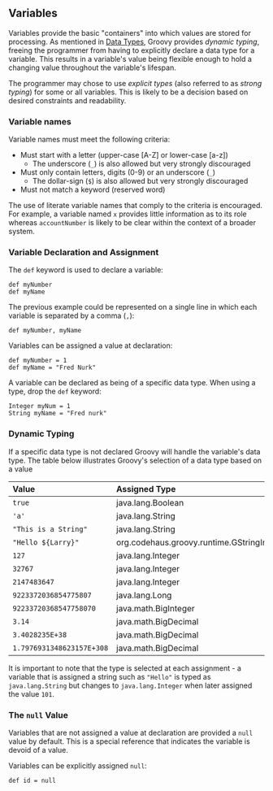 ## Variables

Variables provide the basic "containers" into which values are stored for processing. As mentioned in [Data Types](), Groovy provides _dynamic typing_, freeing the programmer from having to explicitly declare a data type for a variable. This results in a variable's value being flexible enough to hold a changing value throughout the variable's lifespan.

The programmer may chose to use _explicit types_ (also referred to as _strong typing_) for some or all variables. This is likely to be a decision based on desired constraints and readability.

### Variable names
Variable names must meet the following criteria:

 - Must start with a letter (upper-case [A-Z] or lower-case [a-z])
   - The underscore (`_`) is also allowed but very strongly discouraged 
 - Must only contain letters, digits (0-9) or an underscore (`_`)
   - The dollar-sign (`$`) is also allowed but very strongly discouraged 
 - Must not match a keyword (reserved word)
 
The use of literate variable names that comply to the criteria is encouraged. For example, a variable named `x` provides little information as to its role whereas `accountNumber` is likely to be clear within the context of a broader system.

### Variable Declaration and Assignment

The `def` keyword is used to declare a variable:

    def myNumber
    def myName

The previous example could be represented on a single line in which each variable is separated by a comma (`,`):

    def myNumber, myName

Variables can be assigned a value at declaration:

    def myNumber = 1
    def myName = "Fred Nurk"

A variable can be declared as being of a specific data type. When using a type, drop the `def` keyword: 
 
    Integer myNum = 1
    String myName = "Fred nurk"

### Dynamic Typing
If a specific data type is not declared Groovy will handle the variable's data type. The table below illustrates Groovy's selection of a data type based on a value

|Value  |Assigned Type|
|:------|:------------|
|`true`|java.lang.Boolean|
|`'a'`|java.lang.String|
|`"This is a String"`|java.lang.String|
|`"Hello ${Larry}"`|org.codehaus.groovy.runtime.GStringImpl|
|`127`|java.lang.Integer|
|`32767`|java.lang.Integer|
|`2147483647`|java.lang.Integer|
|`9223372036854775807`|java.lang.Long|
|`92233720368547758070`|java.math.BigInteger|
|`3.14`|java.math.BigDecimal|
|`3.4028235E+38`|java.math.BigDecimal|
|`1.7976931348623157E+308`|java.math.BigDecimal|

It is important to note that the type is selected at each assignment - a variable that is assigned a string such as `"Hello"` is typed as `java.lang.String` but changes to `java.lang.Integer` when later assigned the value `101`. 

### The `null` Value
Variables that are not assigned a value at declaration are provided a `null` value by default. This is a special reference that indicates the variable is devoid of a value.

Variables can be explicitly assigned `null`:

    def id = null